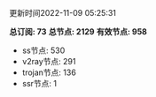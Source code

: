 更新时间2022-11-09 05:25:31

**总订阅: 73**
**总节点: 2129**
**有效节点: 958**
- ss节点: 530
- v2ray节点: 291
- trojan节点: 136
- ssr节点: 1
